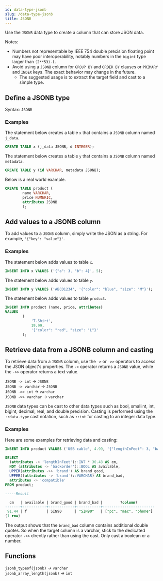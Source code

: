 ```yaml
---
id: data-type-jsonb
slug: /data-type-jsonb
title: JSONB
---
```


Use the `JSONB` data type to create a column that can store JSON data.

Notes:
  - Numbers not representable by IEEE 754 double precision floating point may have poor interoperability, notably numbers in the `bigint` type larger than `(2**53)-1`.
  - Avoid using a `JSONB` column for `GROUP BY` and `ORDER BY` clauses or `PRIMARY` and `INDEX` keys. The exact behavior may change in the future.
    - The suggested usage is to extract the target field and cast to a simple type.

## Define a JSONB type

Syntax:
`JSONB`

### Examples

The statement below creates a table `x` that contains a `JSONB` column named `j_data`.

```sql
CREATE TABLE x (j_data JSONB, d INTEGER);
```

The statement below creates a table `y` that contains a `JSONB` column named `metadata`.

```sql
CREATE TABLE y (id VARCHAR, metadata JSONB);
```

Below is a real world example.

```sql
CREATE TABLE product (
        name VARCHAR,
        price NUMERIC,
        attributes JSONB
        );
```


## Add values to a JSONB column

To add values to a `JSONB` column, simply write the JSON as a string. For example, `'{"key": "value"}'`.

### Examples

The statement below adds values to table `x`.

```sql
INSERT INTO x VALUES ('{"a": 3, "b": 4}', 5);
```

The statement below adds values to table `y`.
```sql
INSERT INTO y VALUES ('ABCD1234', '{"color": "blue", "size": "M"}');
```

The statement below adds values to table `product`.

```sql
INSERT INTO product (name, price, attributes)
VALUES 
        (
            'T-Shirt', 
            19.99, 
            '{"color": "red", "size": "L"}'
        );
```


## Retrieve data from a JSONB column and casting

To retrieve data from a `JSONB` column, use the `->` or `->>` operators to access the JSON object's properties. The `->` operator returns a `JSONB` value, while the `->>` operator returns a text value.

`JSONB -> int` → `JSONB` <br />
`JSONB -> varchar` → `JSONB` <br />
`JSONB ->> int` → `varchar` <br />
`JSONB ->> varchar` → `varchar`

`JSONB` data types can be cast to other data types such as bool, smallint, int, bigint, decimal, real, and double precision. Casting is performed using the `::data-type` cast notation, such as `::int` for casting to an integer data type.

### Examples

Here are some examples for retrieving data and casting:

```sql
INSERT INTO product VALUES ('USB cable', 4.99, '{"lengthInFeet": 3, "backorder": true, "brand": "sin90", "compatible": ["pc", "mac", "phone"]}');

SELECT
  (attributes -> 'lengthInFeet')::INT * 30.48 AS cm,
  NOT (attributes -> 'backorder')::BOOL AS available,
  UPPER(attributes ->> 'brand') AS brand_good,
  UPPER((attributes -> 'brand')::VARCHAR) AS brand_bad,
  attributes -> 'compatible'
FROM product;

-----Result

  cm   | available | brand_good | brand_bad |        ?column?        
-------+-----------+------------+-----------+------------------------
 91.44 | f         | SIN90      | "SIN90"   | ["pc", "mac", "phone"]
(1 row)

```

The output shows that the `brand_bad` column contains additional double quotes. So when the target column is a varchar, stick to the dedicated operator `->>` directly rather than using the cast. Only cast a boolean or a number.



## Functions

`jsonb_typeof(jsonb)` → `varchar` <br />
`jsonb_array_length(jsonb)` → `int`